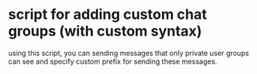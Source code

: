 # script for adding custom chat groups (with custom syntax)

using this script, you can sending messages that only private user groups can see and specify custom prefix for sending these messages.


